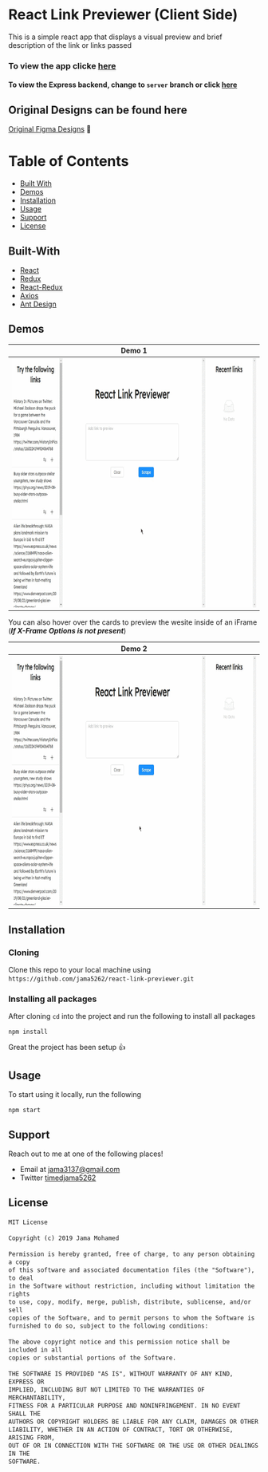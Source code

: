 # React Link Previewer (Client Side)
This is a simple react app that displays a visual preview and brief description of the link or links passed

### To view the app clicke [here](https://react-link-preview.herokuapp.com/)

#### To view the Express backend, change to `server` branch or click [here](https://github.com/jama5262/react-link-previewer/tree/server)

## Original Designs can be found here
[Original Figma Designs](https://www.figma.com/file/h4GXGbJL8x37EL63UDfVst/React-Link-Previewer?node-id=0%3A1) 🎨

# Table of Contents
- [Built With](#built-with)
- [Demos](#demos)
- [Installation](#installation)
- [Usage](#usage)
- [Support](#support)
- [License](#license)

## Built-With

- [React](https://reactjs.org/)
- [Redux](https://redux.js.org/)
- [React-Redux](https://react-redux.js.org/)
- [Axios](https://github.com/axios/axios)
- [Ant Design](https://ant.design/)

## Demos

Demo 1|
------------ |
<img src="https://github.com/jama5262/react-link-previewer/blob/client/gif/image1.gif" alt="alt text" height="500px"> | 

You can also hover over the cards to preview the wesite inside of an iFrame (***If X-Frame Options is not present***)

Demo 2|
------------ |
<img src="https://github.com/jama5262/react-link-previewer/blob/client/gif/image2.gif" alt="alt text" height="500px"> | 

## Installation

### Cloning
Clone this repo to your local machine using `https://github.com/jama5262/react-link-previewer.git`

### Installing all packages
After cloning `cd` into the project and run the following to install all packages
```
npm install
```
Great the project has been setup 👍

## Usage
To start using it locally, run the following
```
npm start
```

## Support

Reach out to me at one of the following places!

- Email at jama3137@gmail.com
- Twitter [timedjama5262](https://twitter.com/timedjama5262)

## License

```
MIT License

Copyright (c) 2019 Jama Mohamed

Permission is hereby granted, free of charge, to any person obtaining a copy
of this software and associated documentation files (the "Software"), to deal
in the Software without restriction, including without limitation the rights
to use, copy, modify, merge, publish, distribute, sublicense, and/or sell
copies of the Software, and to permit persons to whom the Software is
furnished to do so, subject to the following conditions:

The above copyright notice and this permission notice shall be included in all
copies or substantial portions of the Software.

THE SOFTWARE IS PROVIDED "AS IS", WITHOUT WARRANTY OF ANY KIND, EXPRESS OR
IMPLIED, INCLUDING BUT NOT LIMITED TO THE WARRANTIES OF MERCHANTABILITY,
FITNESS FOR A PARTICULAR PURPOSE AND NONINFRINGEMENT. IN NO EVENT SHALL THE
AUTHORS OR COPYRIGHT HOLDERS BE LIABLE FOR ANY CLAIM, DAMAGES OR OTHER
LIABILITY, WHETHER IN AN ACTION OF CONTRACT, TORT OR OTHERWISE, ARISING FROM,
OUT OF OR IN CONNECTION WITH THE SOFTWARE OR THE USE OR OTHER DEALINGS IN THE
SOFTWARE.
```
